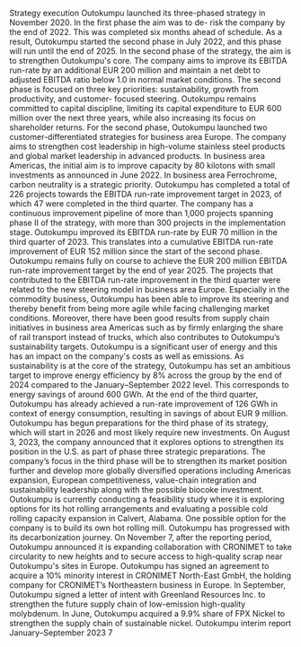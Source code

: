 Strategy execution
Outokumpu launched its three-phased strategy in 
November 2020. In the first phase the aim was to de-
risk the company by the end of 2022. This was 
completed six months ahead of schedule. As a result, 
Outokumpu started the second phase in July 2022, and 
this phase will run until the end of 2025. 
In the second phase of the strategy, the aim is to 
strengthen Outokumpu's core. The company aims to 
improve its EBITDA run-rate by an additional EUR 200 
million and maintain a net debt to adjusted EBITDA 
ratio below 1.0 in normal market conditions. 
The second phase is focused on three key priorities: 
sustainability, growth from productivity, and customer-
focused steering. Outokumpu remains committed to 
capital discipline, limiting its capital expenditure to EUR 
600 million over the next three years, while also 
increasing its focus on shareholder returns.
For the second phase, Outokumpu launched two 
customer-differentiated strategies for business area 
Europe. The company aims to strengthen cost 
leadership in high-volume stainless steel products and 
global market leadership in advanced products. In 
business area Americas, the initial aim is to improve 
capacity by 80 kilotons with small investments as 
announced in June 2022. In business area 
Ferrochrome, carbon neutrality is a strategic priority. 
Outokumpu has completed a total of 226 projects 
towards the EBITDA run-rate improvement target in 
2023, of which 47 were completed in the third quarter. 
The company has a continuous improvement pipeline 
of more than 1,000 projects spanning phase II of the 
strategy, with more than 300 projects in the 
implementation stage.
Outokumpu improved its EBITDA run-rate by EUR 70 
million in the third quarter of 2023. This translates into a 
cumulative EBITDA run-rate improvement of EUR 152 
million since the start of the second phase. Outokumpu 
remains fully on course to achieve the EUR 200 million 
EBITDA run-rate improvement target by the end of year 
2025.
The projects that contributed to the EBITDA run-rate 
improvement in the third quarter were related to the 
new steering model in business area Europe. 
Especially in the commodity business, Outokumpu has 
been able to improve its steering and thereby benefit 
from being more agile while facing challenging market 
conditions. Moreover, there have been good results 
from supply chain initiatives in business area Americas 
such as by firmly enlarging the share of rail transport 
instead of trucks, which also contributes to 
Outokumpu’s sustainability targets. 
Outokumpu is a significant user of energy and this has 
an impact on the company's costs as well as emissions. 
As sustainability is at the core of the strategy, 
Outokumpu has set an ambitious target to improve 
energy efficiency by 8% across the group by the end of 
2024 compared to the January–September 2022 level. 
This corresponds to energy savings of around 600 
GWh. At the end of the third quarter, Outokumpu has 
already achieved a run-rate improvement of 126 GWh 
in context of energy consumption, resulting in savings 
of about EUR 9 million.
Outokumpu has begun preparations for the third phase 
of its strategy, which will start in 2026 and most likely 
require new investments. On August 3, 2023, the 
company announced that it explores options to 
strengthen its position in the U.S. as part of phase three 
strategic preparations. The company’s focus in the third 
phase will be to strengthen its market position further 
and develop more globally diversified operations 
including Americas expansion, European 
competitiveness, value-chain integration and 
sustainability leadership along with the possible biocoke 
investment.
Outokumpu is currently conducting a feasibility study 
where it is exploring options for its hot rolling 
arrangements and evaluating a possible cold rolling 
capacity expansion in Calvert, Alabama. One possible 
option for the company is to build its own hot rolling mill.
Outokumpu has progressed with its decarbonization 
journey. On November 7, after the reporting period, 
Outokumpu announced it is expanding collaboration 
with CRONIMET to take circularity to new heights and 
to secure access to high-quality scrap near 
Outokumpu's sites in Europe. Outokumpu has signed 
an agreement to acquire a 10% minority interest in 
CRONIMET North-East GmbH, the holding company for 
CRONIMET’s Northeastern business in Europe. In 
September, Outokumpu signed a letter of intent with 
Greenland Resources Inc. to strengthen the future 
supply chain of low-emission high-quality molybdenum. 
In June, Outokumpu acquired a 9.9% share of FPX 
Nickel to strengthen the supply chain of sustainable 
nickel.
Outokumpu interim report January–September 2023      7
